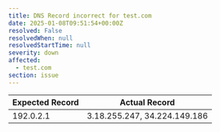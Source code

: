 ```yaml
---
title: DNS Record incorrect for test.com
date: 2025-01-08T09:51:54+00:00Z
resolved: False
resolvedWhen: null
resolvedStartTime: null
severity: down
affected:
  - test.com
section: issue
---
```


| Expected Record  | Actual Record  |
|------------------|----------------|
| 192.0.2.1 | 3.18.255.247, 34.224.149.186 |

